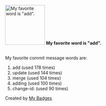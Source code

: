 <img src="https://my-badges.github.io/my-badges/favorite-word.png" alt="My favorite word is &quot;add&quot;." title="My favorite word is &quot;add&quot;." width="128">
<strong>My favorite word is &quot;add&quot;.</strong>
<br><br>

My favorite commit message words are:

1. add (used 178 times)
2. update (used 144 times)
3. merge (used 104 times)
4. adding (used 100 times)
5. change-id: (used 90 times)


Created by <a href="https://github.com/my-badges/my-badges">My Badges</a>